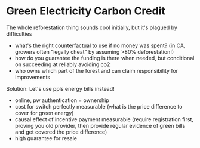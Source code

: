 # Green Electricity Carbon Credit

The whole reforestation thing sounds cool initially, but it's plagued by difficulties
- what's the right counterfactual to use if no money was spent? (in CA, growers often "legally cheat" by assuming >80% deforestation!)
- how do you guarantee the funding is there when needed, but conditional on succeeding at reliably avoiding co2
- who owns which part of the forest and can claim responsibility for improvements

Solution: Let's use ppls energy bills instead!
- online, pw authentication = ownership
- cost for switch perfectly measurable (what is the price difference to cover for green energy)
- causal effect of incentive payment measurable (require registration first, proving you old provider, then provide regular evidence of green bills and get covered the price difference)
- high guarantee for resale
